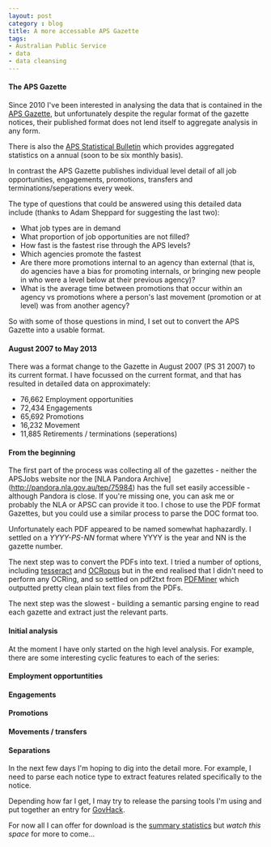 ```yaml
---
layout: post
category : blog
title: A more accessable APS Gazette
tags:
- Australian Public Service
- data
- data cleansing
---
```


#### The APS Gazette

Since 2010 I've been interested in analysing the data that is contained in the
[APS Gazette](https://www.apsjobs.gov.au/NoBot/gazettedownloads.aspx), but unfortunately despite the regular format of
the gazette notices, their published format does not lend itself to aggregate analysis in any form.

There is also the [APS Statistical Bulletin](http://www.apsc.gov.au/about-the-apsc/parliamentary/aps-statistical-bulletin)
which provides aggregated statistics on a annual (soon to be six monthly basis).

In contrast the APS Gazette publishes individual level detail of all job opportunities, engagements, promotions, transfers
and terminations/seperations every week.

The type of questions that could be answered using this detailed data include (thanks to Adam Sheppard for suggesting
the last two):

* What job types are in demand
* What proportion of job opportunities are not filled?
* How fast is the fastest rise through the APS levels?
* Which agencies promote the fastest
* Are there more promotions internal to an agency than external (that is, do agencies have a bias for promoting
  internals, or bringing new people in who were a level below at their previous agency)?
* What is the average time between promotions that occur within an agency vs promotions where a person's last
  movement (promotion or at level) was from another agency?

So with some of those questions in mind, I set out to convert the APS Gazette into a usable format.

#### August 2007 to May 2013

There was a format change to the Gazette in August 2007 (PS 31 2007) to its current format. I have focussed on
the current format, and that has resulted in detailed data on approximately:

* 76,662 Employment opportunities
* 72,434 Engagements
* 65,692 Promotions
* 16,232 Movement
* 11,885 Retirements / terminations (seperations)

#### From the beginning

The first part of the process was collecting all of the gazettes - neither the APSJobs website nor the [NLA Pandora Archive]
(http://pandora.nla.gov.au/tep/75984) has the full set easily accessible - although Pandora is close. If you're
missing one, you can ask me or probably the NLA or APSC can provide it too. I chose to use the PDF format Gazettes, but
you could use a similar process to parse the DOC format too.

Unfortunately each PDF appeared to be named somewhat haphazardly. I settled on a _YYYY-PS-NN_ format where YYYY is the year
and NN is the gazette number.

The next step was to convert the PDFs into text. I tried a number of options, including [tesseract](https://code.google.com/p/tesseract-ocr/)
and [OCRopus](https://code.google.com/p/ocropus/) but in the end realised that I didn't need to perform any OCRing, and so
settled on pdf2txt from [PDFMiner](http://www.unixuser.org/~euske/python/pdfminer/) which outputted pretty clean plain text
files from the PDFs.

The next step was the slowest - building a semantic parsing engine to read each gazette and extract just the relevant parts.

#### Initial analysis

At the moment I have only started on the high level analysis.
For example, there are some interesting cyclic features to each of the series:

<script src="/assets/js/d3.min.js"></script>
<script src="/assets/js/line.js"></script>


#### Employment opportuntities
<div class="chart" id="emp"></div>

#### Engagements
<div class="chart" id="eng"></div>

#### Promotions
<div class="chart" id="prom"></div>

#### Movements / transfers
<div class="chart" id="move"></div>

#### Separations
<div class="chart" id="canc"></div>

<script>

var parseDate = d3.time.format("%Y-%m-%d").parse;

d3.csv("/assets/data/psgazette_summary.csv", function(error, data) {
  data.forEach(function(d) {
    d.date = parseDate(d.date);
    d.emp = +d.employmentopp;
    d.move = +d.movement;
    d.eng = +d.engagement;
    d.prom = +d.promotion;
    d.canc = +d.cancellation;
  });

  emp_opp = lineChart().x(function(d) { return d.date; })
        .y(function(d) { return +d.employmentopp; });
  d3.select("#emp").datum(data).call(emp_opp);

  move = lineChart().x(function(d) { return d.date; })
        .y(function(d) { return +d.move; });
  d3.select("#move").datum(data).call(move);

  promotions = lineChart().x(function(d) { return d.date; })
        .y(function(d) { return +d.prom; });
  d3.select("#prom").datum(data).call(promotions);

  canc = lineChart().x(function(d) { return d.date; })
        .y(function(d) { return +d.canc; });
  d3.select("#canc").datum(data).call(canc);

  eng = lineChart().x(function(d) { return d.date; })
        .y(function(d) { return +d.eng; });
  d3.select("#eng").datum(data).call(eng);

  });

</script>

In the next few days I'm hoping to dig into the detail more. For example, I need to parse each notice type to extract
features related specifically to the notice.

Depending how far I get, I may try to release the parsing tools I'm using and put together an entry for
[GovHack](http://www.govhack.org).

For now all I can offer for download is the [summary statistics](/assets/data/psgazette_summary.csv) but _watch this space_ 
for more to come...

